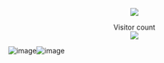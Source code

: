 <p align="center"> 
<a href=#><img src="https://github.com/shuming1998/shuming1998/blob/main/dist/github-user-contribution.svg"></a>
</p>
<p align="center"> 
  Visitor count<br>
  <img src="https://profile-counter.glitch.me/shuming1998/count.svg" />
</p>




![image](https://github.com/shuming1998/shuming1998/blob/main/dist/kaik.gif)![image](https://github.com/shuming1998/shuming1998/blob/main/dist/kaik.gif)

